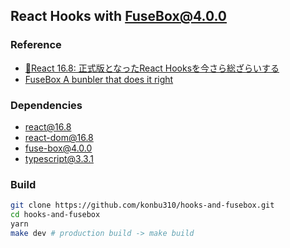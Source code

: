 ## React Hooks with FuseBox@4.0.0

### Reference

* [🎉React 16.8: 正式版となったReact Hooksを今さら総ざらいする](https://qiita.com/uhyo/items/246fb1f30acfeb7699da#%E3%81%BE%E3%81%A8%E3%82%81)
* [FuseBox A bunbler that does it right](https://fuse-box.org/)

### Dependencies

* react@16.8
* react-dom@16.8
* fuse-box@4.0.0
* typescript@3.3.1

### Build

```bash.command.sh
git clone https://github.com/konbu310/hooks-and-fusebox.git
cd hooks-and-fusebox
yarn
make dev # production build -> make build
```

